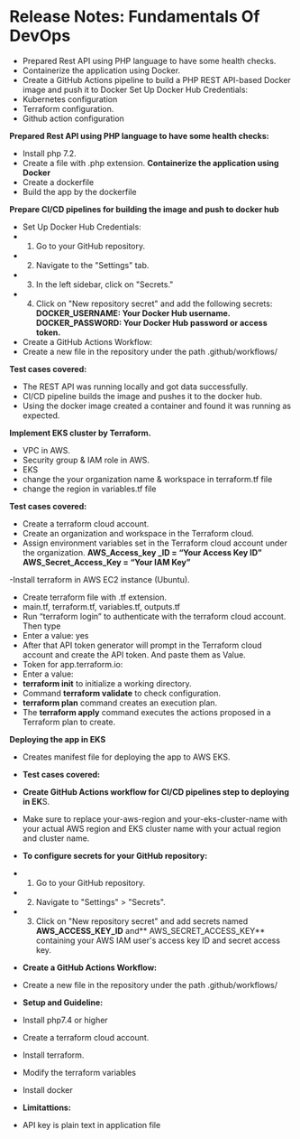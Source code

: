 # Release Notes: Fundamentals Of DevOps
- 	Prepared Rest API using PHP language to have some health checks.
- Containerize the application using Docker.
- Create a GitHub Actions pipeline to build a PHP REST API-based Docker image and push it to Docker Set Up Docker Hub Credentials:
-	Kubernetes configuration
-	Terraform configuration.
-	Github action configuration

**Prepared Rest API using PHP language to have some health checks:**
- Install php 7.2.
- Create a file with .php extension.
**Containerize the application using Docker**
- Create a dockerfile 
- Build the app by the dockerfile

**Prepare CI/CD pipelines for building the image and push to docker hub**

- Set Up Docker Hub Credentials:
- 1. Go to your GitHub repository.
- 2. Navigate to the "Settings" tab.
- 3. In the left sidebar, click on "Secrets."
- 4. Click on "New repository secret" and add the following secrets:
**DOCKER_USERNAME: Your Docker Hub username.**
**DOCKER_PASSWORD: Your Docker Hub password or access token.**
- Create a GitHub Actions Workflow:
- Create a new file in the repository under the path .github/workflows/

**Test cases covered:**
- The REST API was running locally and got data successfully.
- CI/CD pipeline builds the image and pushes it to the docker hub.
- Using the docker image created a container and found it was running as expected.

**Implement EKS cluster by Terraform.**
- VPC in AWS.
- Security group & IAM role in AWS.
- EKS
- change the your organization name & workspace in terraform.tf file 
- change the region in variables.tf file

**Test cases covered:**
- Create a terraform cloud account.
- Create an organization and workspace in the Terraform cloud.
- Assign environment variables set in the Terraform cloud account under the organization.
**AWS_Access_key _ID = “Your Access Key ID”**
**AWS_Secret_Access_Key =  “Your IAM Key”**

-Install terraform in AWS EC2 instance (Ubuntu).
- Create terraform file with .tf extension.
- main.tf, terraform.tf, variables.tf, outputs.tf
- Run “terraform login” to authenticate with the terraform cloud account. Then type 
- Enter a value: yes
 - After that API token generator will prompt in the Terraform cloud account and create the API token. And paste them as Value.
- Token for app.terraform.io:
-  Enter a value:
- **terraform init** to initialize a working directory.
- Command **terraform validate** to check configuration.
- **terraform plan** command creates an execution plan.
- The **terraform apply** command executes the actions proposed in a Terraform plan to create.

**Deploying the app in EKS**
- Creates manifest file for deploying the app to AWS EKS.
- **Test cases covered:**
- **Create GitHub Actions workflow for CI/CD pipelines step to deploying in EK**S.
- Make sure to replace your-aws-region and your-eks-cluster-name with your actual AWS region and EKS cluster name with your actual region and cluster name.

- **To configure secrets for your GitHub repository:**

- 1. Go to your GitHub repository.
- 2. Navigate to "Settings" > "Secrets".
- 3. Click on "New repository secret" and add secrets named **AWS_ACCESS_KEY_ID** and** AWS_SECRET_ACCESS_KEY** containing your AWS IAM user's access key ID and secret access key.
- **Create a GitHub Actions Workflow:**
- Create a new file in the repository under the path .github/workflows/

- **Setup and Guideline:**
- Install php7.4 or higher
- Create a terraform cloud account.
- Install terraform.
- Modify the terraform variables 
- Install docker 

- **Limitattions:**
- API key is plain text in application file
